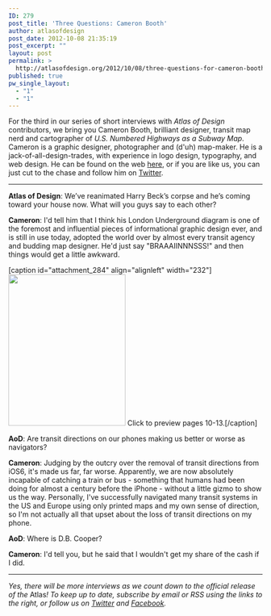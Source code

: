 ```yaml
---
ID: 279
post_title: 'Three Questions: Cameron Booth'
author: atlasofdesign
post_date: 2012-10-08 21:35:19
post_excerpt: ""
layout: post
permalink: >
  http://atlasofdesign.org/2012/10/08/three-questions-for-cameron-booth/
published: true
pw_single_layout:
  - "1"
  - "1"
---
```

For the third in our series of short interviews with <em>Atlas of Design</em> contributors, we bring you Cameron Booth, brilliant designer, transit map nerd and cartographer of <em><em>U.S. Numbered Highways as a Subway Map</em></em>. Cameron is a graphic designer, photographer and (d'uh) map-maker. He is a jack-of-all-design-trades, with experience in logo design, typography, and web design. He can be found on the web <a title="here" href="http://www.cambooth.net/" target="_blank">here</a>, or if you are like us, you can just cut to the chase and follow him on <a title="Cameron Booth's Twitter Feed!" href="http://twitter.com/Chaos_Boy" target="_blank">Twitter</a>.

<hr />

<strong>Atlas of Design</strong>: We’ve reanimated Harry Beck’s corpse and he’s coming toward your house now. What will you guys say to each other?

<strong>Cameron</strong>: I'd tell him that I think his London Underground diagram is one of the foremost and influential pieces of informational graphic design ever, and is still in use today, adopted the world over by almost every transit agency and budding map designer. He'd just say "BRAAAIINNNSSS!" and then things would get a little awkward.

[caption id="attachment_284" align="alignleft" width="232"]<a href="http://atlasofdesign.org/wp-content/uploads/2012/10/BoothSpread.png"><img class="size-medium wp-image-284" title="BoothSpread" src="http://atlasofdesign.org/wp-content/uploads/2012/10/BoothSpread-232x300.png" alt="" width="232" height="300" /></a> Click to preview pages 10-13.[/caption]

<strong>AoD</strong>: Are transit directions on our phones making us better or worse as navigators?

<strong>Cameron</strong>: Judging by the outcry over the removal of transit directions from iOS6, it's made us far, far worse. Apparently, we are now absolutely incapable of catching a train or bus - something that humans had been doing for almost a century before the iPhone - without a little gizmo to show us the way. Personally, I've successfully navigated many transit systems in the US and Europe using only printed maps and my own sense of direction, so I'm not actually all that upset about the loss of transit directions on my phone.

<strong>AoD</strong>: Where is D.B. Cooper?

<strong>Cameron</strong>: I'd tell you, but he said that I wouldn't get my share of the cash if I did.

<hr />

<em>Yes, there will be more interviews as we count down to the official release of the </em>Atlas<em>! To keep up to date, subscribe by email or RSS using the links to the right, or follow us on <a href="http://twitter.com/nacis_atlas">Twitter</a> and <a href="http://facebook.com/atlasofdesign">Facebook</a>.</em>